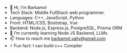 - 👋 Hi, I’m Barkamol
- Tech Stack: Middle FullStack web programmer.
- Languages: C++, JavaScript, Python
- Front: HTML/CSS, Bootstrap, Vue
- Backend: Node.js, Express.js, PostgreSQL, Prisma ORM
- 🌱 I’m currently learning Node JS Backend, LLMs
- 📫 How to reach me barkamol.valiy@gmail.com
- ⚡ Fun fact: I can build c++ Compiler


